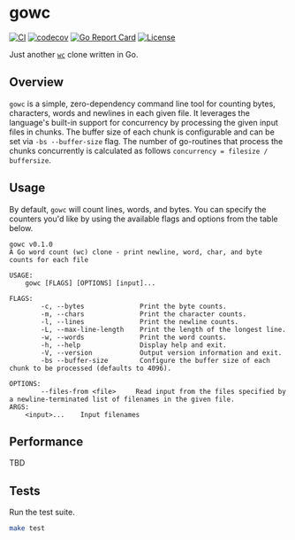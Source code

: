 # gowc
[![CI](https://github.com/svaloumas/gowc/actions/workflows/ci.yml/badge.svg)](https://github.com/svaloumas/gowc/actions/workflows/ci.yml)
[![codecov](https://codecov.io/gh/svaloumas/gowc/branch/main/graph/badge.svg?token=9CI4Q74JJK)](https://codecov.io/gh/svaloumas/gowc)
[![Go Report Card](https://goreportcard.com/badge/github.com/svaloumas/gowc)](https://goreportcard.com/report/github.com/svaloumas/gowc)
[![License](https://img.shields.io/badge/license-MIT-blue.svg)](https://github.com/svaloumas/gowc/blob/main/LICENSE)

Just another [`wc`](https://www.gnu.org/software/coreutils/manual/html_node/wc-invocation.html#wc-invocation) clone written in Go.

## Overview

`gowc` is a simple, zero-dependency command line tool for counting bytes, characters, words and newlines in each given file.
It leverages the language's built-in support for concurrency by processing the given input files in chunks. The buffer size of each chunk is configurable
and can be set via `-bs --buffer-size` flag. The number of go-routines that process the chunks concurrently is calculated as follows `concurrency = filesize / buffersize`.

## Usage

By default, `gowc` will count lines, words, and bytes. You can specify the counters you'd like by using the available flags and options from the table below.

```
gowc v0.1.0
A Go word count (wc) clone - print newline, word, char, and byte counts for each file 

USAGE:
	gowc [FLAGS] [OPTIONS] [input]...

FLAGS:
		-c, --bytes              Print the byte counts.
		-m, --chars              Print the character counts.
		-l, --lines              Print the newline counts.
		-L, --max-line-length    Print the length of the longest line.
		-w, --words              Print the word counts.
		-h, --help               Display help and exit.
		-V, --version            Output version information and exit.
		-bs --buffer-size        Configure the buffer size of each chunk to be processed (defaults to 4096).

OPTIONS:
		--files-from <file>     Read input from the files specified by a newline-terminated list of filenames in the given file.
ARGS:
	<input>...    Input filenames
```

## Performance

TBD

## Tests

Run the test suite.

```bash
make test
```